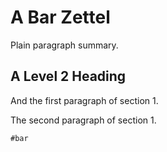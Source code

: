 # A Bar Zettel

Plain paragraph summary.

## A Level 2 Heading

And the first paragraph of section 1.

The second
paragraph
of
section 1.

    #bar
